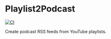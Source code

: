 # Playlist2Podcast

[![CI](https://github.com/psidex/playlist2podcast/actions/workflows/main.yml/badge.svg)](https://github.com/psidex/playlist2podcast/actions/workflows/main.yml)

Create podcast RSS feeds from YouTube playlists.
